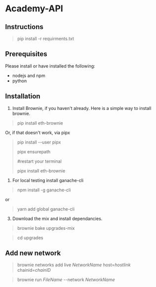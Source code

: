 # Academy-API
## Instructions
> pip install -r requirments.txt

## Prerequisites
Please install or have installed the following:

- nodejs and npm
- python

## Installation
1) Install Brownie, if you haven't already. Here is a simple way to install brownie.
   
> pip install eth-brownie

Or, if that doesn't work, via pipx

> pip install --user pipx
> 
> pipx ensurepath
> 
> #restart your terminal
> 
> pipx install eth-brownie

1) For local testing install ganache-cli
> npm install -g ganache-cli

or

> yarn add global ganache-cli

3) Download the mix and install dependancies.
> brownie bake upgrades-mix

> cd upgrades

## Add new network
> brownie networks add live *NetworkName* host=*hostlink* chainid=*chainID*

>brownie run *FileName* --network *NetworkName*